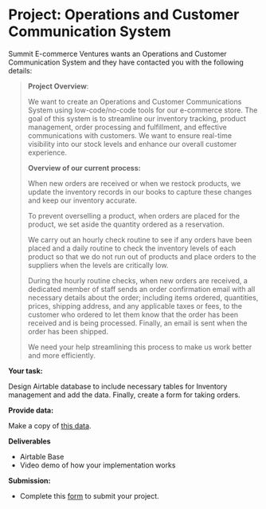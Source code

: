 # Project: Operations and Customer Communication System

Summit E-commerce Ventures wants an Operations and Customer Communication System and they have contacted you with the following details:

> **Project Overview**:
>
>We want to create an Operations and Customer Communications System using low-code/no-code tools for our e-commerce store. The goal of this system is to streamline our inventory tracking, product management, order processing and fulfillment, and effective communications with customers. We want to ensure real-time visibility into our stock levels and enhance our overall customer experience.
>
> **Overview of our current process:**
>
>When new orders are received or when we restock products, we update the inventory records in our books to capture these changes and keep our inventory accurate.
>
>To prevent overselling a product, when orders are placed for the product, we set aside the quantity ordered as a reservation.
>
>We carry out an hourly check routine to see if any orders have been placed and a daily routine to check the inventory levels of each product so that we do not run out of products and place orders to the suppliers when the levels are critically low.
>
>During the hourly routine checks, when new orders are received, a dedicated member of staff sends an order confirmation email with all necessary details about the order; including items ordered, quantities, prices, shipping address, and any applicable taxes or fees, to the customer who ordered to let them know that the order has been received and is being processed. Finally, an email is sent when the order has been shipped.
>
>We need your help streamlining this process to make us work better and more efficiently.


**Your task:**

Design Airtable database to include necessary tables for Inventory management and add the data. Finally, create a form for taking orders.

**Provide data:**

Make a copy of [this data](https://docs.google.com/spreadsheets/d/1PrA8Gcgf35GzM_rg-x_OXCU-fLveclJ5zwo30lij7So/copy).

**Deliverables**

- Airtable Base
- Video demo of how your implementation works

**Submission:**

- Complete this [form](https://airtable.com/appdi1dZ5NJo3ryDG/pagHhagShd07iFFbf/form) to submit your project.